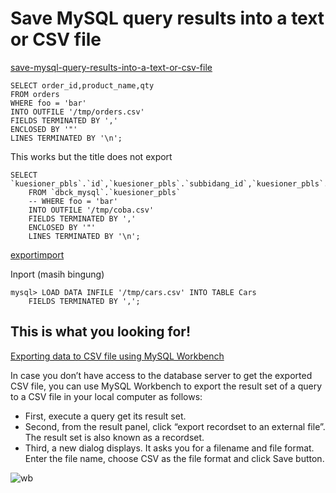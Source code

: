 # Save MySQL query results into a text or CSV file

[save-mysql-query-results-into-a-text-or-csv-file](http://www.tech-recipes.com/rx/1475/save-mysql-query-results-into-a-text-or-csv-file/)


	SELECT order_id,product_name,qty
	FROM orders
	WHERE foo = 'bar'
	INTO OUTFILE '/tmp/orders.csv'
	FIELDS TERMINATED BY ','
	ENCLOSED BY '"'
	LINES TERMINATED BY '\n';

This works but the title does not export

	SELECT `kuesioner_pbls`.`id`,`kuesioner_pbls`.`subbidang_id`,`kuesioner_pbls`.`provinsi_id`
		FROM `dbck_mysql`.`kuesioner_pbls`
		-- WHERE foo = 'bar'
		INTO OUTFILE '/tmp/coba.csv'
		FIELDS TERMINATED BY ','
		ENCLOSED BY '"'
		LINES TERMINATED BY '\n';

[exportimport](http://zetcode.com/databases/mysqltutorial/exportimport/)

Inport (masih bingung)

	mysql> LOAD DATA INFILE '/tmp/cars.csv' INTO TABLE Cars
    	FIELDS TERMINATED BY ',';


## This is what you looking for!

[Exporting data to CSV file using MySQL Workbench](http://www.mysqltutorial.org/mysql-export-table-to-csv/)

In case you don’t have access to the database server to get the exported CSV file, you can use MySQL Workbench to export the result set of a query to a CSV file in your local computer as follows:

* First, execute a query get its result set.
* Second, from the result panel, click “export recordset to an external file”. The result set is also known as a recordset.
* Third, a new dialog displays. It asks you for a filename and file format. Enter the file name, choose CSV as the file format and click Save button. 

![wb](http://res.cloudinary.com/medio/image/upload/v1480698991/workbench-exportinport_gtci5h.png)   	
